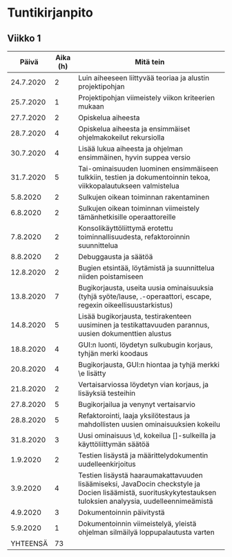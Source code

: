 # Tuntikirjanpito

## Viikko 1

Päivä      | Aika (h)| Mitä tein |
-----------|---------|--------|
24.7.2020  | 2       | Luin aiheeseen liittyvää teoriaa ja alustin projektipohjan  |
25.7.2020  | 1       | Projektipohjan viimeistely viikon kriteerien mukaan  |
27.7.2020  | 2       | Opiskelua aiheesta |
28.7.2020  | 4       | Opiskelua aiheesta ja ensimmäiset ohjelmakokeilut rekursiolla |
30.7.2020  | 4       | Lisää lukua aiheesta ja ohjelman ensimmäinen, hyvin suppea versio |
31.7.2020  | 5       | Tai-ominaisuuden luominen ensimmäiseen tulkkiin, testien ja dokumentoinnin tekoa, viikkopalautukseen valmistelua |
5.8.2020   | 2       | Sulkujen oikean toiminnan rakentaminen |
6.8.2020   | 2       | Sulkujen oikean toiminnan viimeistely tämänhetkisille operaattoreille |
7.8.2020   | 2       | Konsolikäyttöliittymä erotettu toiminnallisuudesta, refaktoroinnin suunnittelua |
8.8.2020   | 2       | Debuggausta ja säätöä |
12.8.2020  | 2       | Bugien etsintää, löytämistä ja suunnittelua niiden poistamiseen |
13.8.2020  | 7       | Bugikorjausta, useita uusia ominaisuuksia (tyhjä syöte/lause, .-operaattori, escape, regexin oikeellisuustarkistus) |
14.8.2020  | 5       | Lisää bugikorjausta, testirakenteen uusiminen ja testikattavuuden parannus, uusien dokumenttien alustus |
18.8.2020  | 4       | GUI:n luonti, löydetyn sulkubugin korjaus, tyhjän merki koodaus |
20.8.2020  | 4       | Bugikorjausta, GUI:n hiontaa ja tyhjä merkki \\e lisätty |
21.8.2020  | 2       | Vertaisarviossa löydetyn vian korjaus, ja lisäyksiä testeihin |
27.8.2020  | 5       | Bugikorjailua ja venynyt vertaisarvio |
28.8.2020  | 5       | Refaktorointi, laaja yksilötestaus ja mahdollisten uusien ominaisuuksien kokeilu |
31.8.2020  | 3       | Uusi ominaisuus \d, kokeilua []-sulkeilla ja käyttöliittymän säätöä |
1.9.2020   | 2       | Testien lisäystä ja määrittelydokumentin uudelleenkirjoitus |
3.9.2020   | 4       | Testien lisäystä haaraumakattavuuden lisäämiseksi, JavaDocin checkstyle ja Docien lisäämistä, suorituskykytestauksen tuloksien analyysia, uudelleennimeämistä |
4.9.2020   | 3       | Dokumentoinnin päivitystä |
5.9.2020   | 1       | Dokumentoinnin viimeistelyä, yleistä ohjelman silmäilyä loppupalautusta varten |
YHTEENSÄ   | 73       | |
